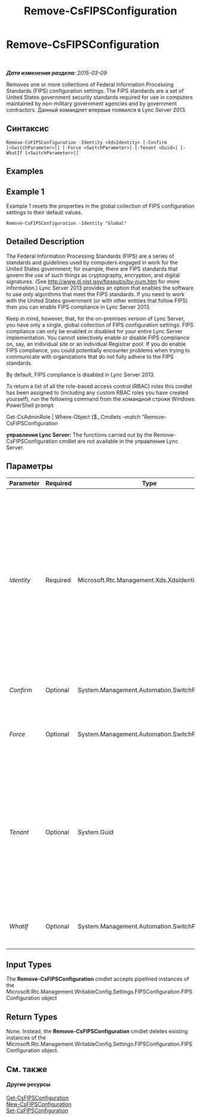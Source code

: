 ﻿---
title: Remove-CsFIPSConfiguration
TOCTitle: Remove-CsFIPSConfiguration
ms:assetid: b7e43419-0154-4fed-bfc6-9053335ce5d8
ms:mtpsurl: https://technet.microsoft.com/ru-ru/library/JJ205201(v=OCS.15)
ms:contentKeyID: 49310954
ms.date: 05/19/2016
mtps_version: v=OCS.15
ms.translationtype: HT
---

# Remove-CsFIPSConfiguration

 

_**Дата изменения раздела:** 2015-03-09_

Removes one or more collections of Federal Information Processing Standards (FIPS) configuration settings. The FIPS standards are a set of United States government security standards required for use in computers maintained by non-military government agencies and by government contractors. Данный командлет впервые появился в Lync Server 2013.

## Синтаксис

    Remove-CsFIPSConfiguration -Identity <XdsIdentity> [-Confirm [<SwitchParameter>]] [-Force <SwitchParameter>] [-Tenant <Guid>] [-WhatIf [<SwitchParameter>]]

## Examples

## Example 1

Example 1 resets the properties in the global collection of FIPS configuration settings to their default values.

    Remove-CsFIPSConfiguration -Identity "Global"

## Detailed Description

The Federal Information Processing Standards (FIPS) are a series of standards and guidelines used by computers engaged in work for the United States government; for example, there are FIPS standards that govern the use of such things as cryptography, encryption, and digital signatures. (See <http://www.itl.nist.gov/fipspubs/by-num.htm> for more information.) Lync Server 2013 provides an option that enables the software to use only algorithms that meet the FIPS standards. If you need to work with the United States government (or with other entities that follow FIPS) then you can enable FIPS compliance in Lync Server 2013.

Keep in mind, however, that, for the on-premises version of Lync Server, you have only a single, global collection of FIPS configuration settings: FIPS compliance can only be enabled or disabled for your entire Lync Server implementation. You cannot selectively enable or disable FIPS compliance on, say, an individual site or an individual Registrar pool. If you do enable FIPS compliance, you could potentially encounter problems when trying to communicate with organizations that do not fully adhere to the FIPS standards.

By default, FIPS compliance is disabled in Lync Server 2013.

To return a list of all the role-based access control (RBAC) roles this cmdlet has been assigned to (including any custom RBAC roles you have created yourself), run the following command from the командной строки Windows PowerShell prompt:

Get-CsAdminRole | Where-Object {$\_.Cmdlets –match "Remove-CsFIPSConfiguration

**управления Lync Server:** The functions carried out by the Remove-CsFIPSConfiguration cmdlet are not available in the управления Lync Server.

## Параметры


<table>
<colgroup>
<col style="width: 25%" />
<col style="width: 25%" />
<col style="width: 25%" />
<col style="width: 25%" />
</colgroup>
<thead>
<tr class="header">
<th>Parameter</th>
<th>Required</th>
<th>Type</th>
<th>Description</th>
</tr>
</thead>
<tbody>
<tr class="odd">
<td><p><em>Identity</em></p></td>
<td><p>Required</p></td>
<td><p>Microsoft.Rtc.Management.Xds.XdsIdentity</p></td>
<td><p>Unique Identity of the FIPS configuration settings to be removed. Because Lync Server 2013 only supports a single, global collection of FIPS settings, the only collection that can be deleted is the global collection:</p>
<p>-Identity global</p>
<p>Note that, in this case, the global collection will not actually be removed from the system; Lync Server 2013 does not support the deletion of the global settings. Instead, the lone property in that collection – RequireFIPSCompliantMedia – will be reset to its default value of False.</p></td>
</tr>
<tr class="even">
<td><p><em>Confirm</em></p></td>
<td><p>Optional</p></td>
<td><p>System.Management.Automation.SwitchParameter</p></td>
<td><p>Prompts you for confirmation before executing the command.</p></td>
</tr>
<tr class="odd">
<td><p><em>Force</em></p></td>
<td><p>Optional</p></td>
<td><p>System.Management.Automation.SwitchParameter</p></td>
<td><p>Suppresses the display of any non-fatal error message that might occur when running the command.</p></td>
</tr>
<tr class="even">
<td><p><em>Tenant</em></p></td>
<td><p>Optional</p></td>
<td><p>System.Guid</p></td>
<td><p>Globally unique identifier (GUID) of the Skype для бизнеса Online tenant account for the FIPS configuration settings being deleted. For example:</p>
<p>–Tenant &quot;38aad667-af54-4397-aaa7-e94c79ec2308&quot;</p>
<p>You can return the tenant ID for each of your tenants by running this command:</p>
<p>Get-CsTenant | Select-Object DisplayName, TenantID</p></td>
</tr>
<tr class="odd">
<td><p><em>WhatIf</em></p></td>
<td><p>Optional</p></td>
<td><p>System.Management.Automation.SwitchParameter</p></td>
<td><p>Describes what would happen if you executed the command without actually executing the command.</p></td>
</tr>
</tbody>
</table>


## Input Types

The **Remove-CsFIPSConfiguration** cmdlet accepts pipelined instances of the Microsoft.Rtc.Management.WritableConfig.Settings.FIPSConfiguration.FIPSConfiguration object

## Return Types

None. Instead, the **Remove-CsFIPSConfiguration** cmdlet deletes existing instances of the Microsoft.Rtc.Management.WritableConfig.Settings.FIPSConfiguration.FIPSConfiguration object.

## См. также

#### Другие ресурсы

[Get-CsFIPSConfiguration](get-csfipsconfiguration.md)  
[New-CsFIPSConfiguration](new-csfipsconfiguration.md)  
[Set-CsFIPSConfiguration](set-csfipsconfiguration.md)

